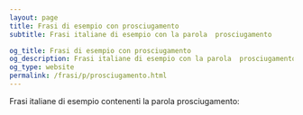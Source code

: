 ```yaml
---
layout: page
title: Frasi di esempio con prosciugamento 
subtitle: Frasi italiane di esempio con la parola  prosciugamento

og_title: Frasi di esempio con prosciugamento 
og_description: Frasi italiane di esempio con la parola  prosciugamento
og_type: website
permalink: /frasi/p/prosciugamento.html
---
```


Frasi italiane di esempio contenenti la parola prosciugamento:


